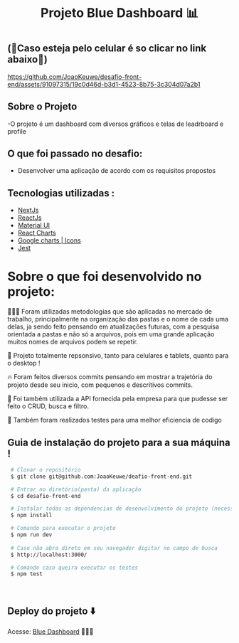 <h1 align='center' >

Projeto Blue Dashboard 📊

<h1/>

## (📱Caso esteja pelo celular é so clicar no link abaixo📱)



https://github.com/JoaoKeuwe/desafio-front-end/assets/91097315/19c0d46d-b3d1-4523-8b75-3c304d07a2b1


## Sobre o Projeto

-O projeto é um dashboard com diversos gráficos e telas de leadrboard e profile<br>

## O que foi passado no desafio:

- Desenvolver uma aplicação de acordo com os requisitos propostos

## Tecnologias utilizadas :
- [NextJs](https://nextjs.org/)
- [ReactJs](https://react.dev/)  
- [Material UI](https://mui.com/)
- [React Charts](https://react-charts.tanstack.com/)  
- [Google charts | Icons](https://www.react-google-charts.com/)
- [Jest](https://jestjs.io/pt-BR/)


# Sobre o que foi desenvolvido no projeto:
👨🏾‍💻 Foram utilizadas metodologias que são aplicadas no mercado de trabalho, principalmente na organização das pastas e o nome de cada uma delas, ja sendo feito pensando em atualizações futuras, com a pesquisa orientada a pastas e não só a arquivos, pois em uma grande aplicação muitos nomes de arquivos podem se repetir.
 
📲 Projeto totalmente repsonsivo, tanto para celulares e tablets, quanto para o desktop !

🔥 Foram feitos diversos commits pensando em mostrar a trajetória do projeto desde seu inicio, com pequenos e descritivos commits.

🚩 Foi também utilizada a API fornecida pela empresa para que pudesse ser feito o CRUD, busca e filtro.

🧪 Também foram realizados testes para uma melhor eficiencia de codigo


## Guia de instalação do projeto para a sua máquina !

```bash
 # Clonar o repositório
 $ git clone git@github.com:JoaoKeuwe/deafio-front-end.git

 # Entrar no diretório(pasta) da aplicação
 $ cd desafio-front-end

 # Instalar todas as dependencias de desenvolvimento do projeto (necessita ter o Node(npm) instalado)
 $ npm install

 # Comando para executar o projeto
 $ npm run dev
 
 # Caso não abra direto em seu navegador digitar no campo de busca 
 $ http://localhost:3000/

 # Comando caso queira executar os testes
 $ npm test

```
<br>

## Deploy do projeto ⬇️
Acesse: [Blue Dashboard](https://desafio-front-end-flame.vercel.app/) 👨🏾‍💻
